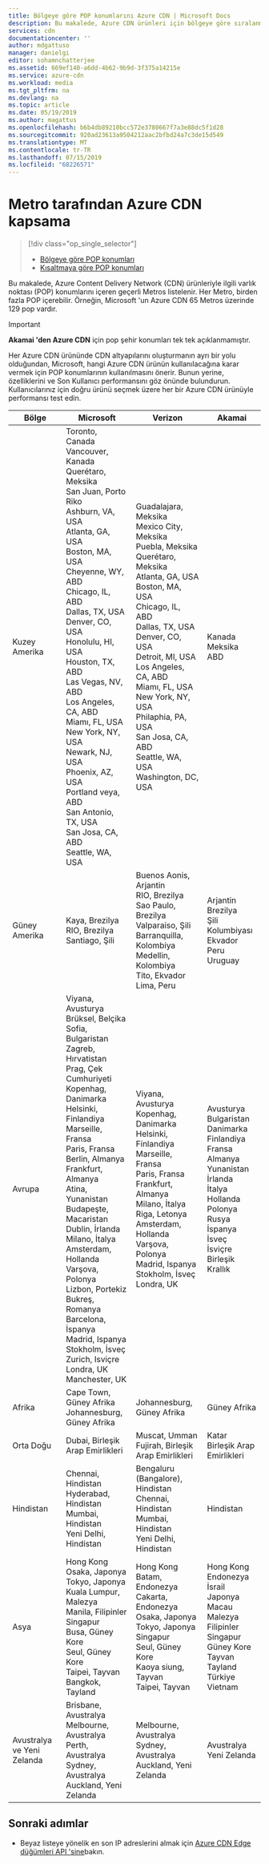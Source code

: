 ```yaml
---
title: Bölgeye göre POP konumlarını Azure CDN | Microsoft Docs
description: Bu makalede, Azure CDN ürünleri için bölgeye göre sıralanmış Azure CDN POP konumları listelenmektedir.
services: cdn
documentationcenter: ''
author: mdgattuso
manager: danielgi
editor: sohamnchatterjee
ms.assetid: 669ef140-a6dd-4b62-9b9d-3f375a14215e
ms.service: azure-cdn
ms.workload: media
ms.tgt_pltfrm: na
ms.devlang: na
ms.topic: article
ms.date: 05/19/2019
ms.author: magattus
ms.openlocfilehash: b6b4db89210bcc572e3780667f7a3e88dc5f1d28
ms.sourcegitcommit: 920ad23613a9504212aac2bfbd24a7c3de15d549
ms.translationtype: MT
ms.contentlocale: tr-TR
ms.lasthandoff: 07/15/2019
ms.locfileid: "68226571"
---
```

# <a name="azure-cdn-coverage-by-metro"></a>Metro tarafından Azure CDN kapsama 
> [!div class="op_single_selector"]
> * [Bölgeye göre POP konumları](cdn-pop-locations.md)
> * [Kısaltmaya göre POP konumları](cdn-pop-abbreviations.md)
> 


Bu makalede, Azure Content Delivery Network (CDN) ürünleriyle ilgili varlık noktası (POP) konumlarını içeren geçerli Metros listelenir. Her Metro, birden fazla POP içerebilir. Örneğin, Microsoft 'un Azure CDN 65 Metros üzerinde 129 pop vardır. 

> [!IMPORTANT]
> **Akamai 'den Azure CDN** için pop şehir konumları tek tek açıklanmamıştır.  
> 
> Her Azure CDN ürününde CDN altyapılarını oluşturmanın ayrı bir yolu olduğundan, Microsoft, hangi Azure CDN ürünün kullanılacağına karar vermek için POP konumlarının kullanılmasını önerir. Bunun yerine, özelliklerini ve Son Kullanıcı performansını göz önünde bulundurun. Kullanıcılarınız için doğru ürünü seçmek üzere her bir Azure CDN ürünüyle performansı test edin. 
> 

| Bölge | Microsoft | Verizon | Akamai |
| --- | --- | --- | --- |
| Kuzey Amerika | Toronto, Canada<br />Vancouver, Kanada<br />Querétaro, Meksika<br />San Juan, Porto Riko<br />Ashburn, VA, USA<br />Atlanta, GA, USA<br />Boston, MA, USA<br />Cheyenne, WY, ABD<br />Chicago, IL, ABD<br /> Dallas, TX, USA<br />Denver, CO, USA<br />Honolulu, HI, USA<br />Houston, TX, ABD<br />Las Vegas, NV, ABD<br />Los Angeles, CA, ABD<br />Miamı, FL, USA<br />New York, NY, USA<br />Newark, NJ, USA<br />Phoenix, AZ, USA<br />Portland veya, ABD<br />San Antonio, TX, USA<br />San Josa, CA, ABD<br />Seattle, WA, USA | Guadalajara, Meksika<br />Mexico City, Meksika<br />Puebla, Meksika<br />Querétaro, Meksika<br />Atlanta, GA, USA<br />Boston, MA, USA<br />Chicago, IL, ABD<br />Dallas, TX, USA<br />Denver, CO, USA<br />Detroit, MI, USA<br />Los Angeles, CA, ABD<br />Miamı, FL, USA<br />New York, NY, USA<br />Philaphia, PA, USA<br />San Josa, CA, ABD<br />Seattle, WA, USA<br />Washington, DC, USA | Kanada<br />Meksika<br />ABD |
| Güney Amerika | Kaya, Brezilya<br />RIO, Brezilya<br />Santiago, Şili | Buenos Aonis, Arjantin<br />RIO, Brezilya<br />Sao Paulo, Brezilya<br />Valparaíso, Şili<br />Barranquilla, Kolombiya<br />Medellin, Kolombiya<br />Tito, Ekvador<br />Lima, Peru | Arjantin<br />Brezilya<br />Şili<br />Kolumbiyası<br />Ekvador<br />Peru<br />Uruguay |
| Avrupa | Viyana, Avusturya<br />Brüksel, Belçika<br />Sofia, Bulgaristan<br />Zagreb, Hırvatistan<br />Prag, Çek Cumhuriyeti<br />Kopenhag, Danimarka<br /> Helsinki, Finlandiya<br />Marseille, Fransa<br />Paris, Fransa<br />Berlin, Almanya<br />Frankfurt, Almanya<br />Atina, Yunanistan<br />Budapeşte, Macaristan<br />Dublin, İrlanda<br />Milano, İtalya<br />Amsterdam, Hollanda<br />Varşova, Polonya<br />Lizbon, Portekiz<br />Bukreş, Romanya<br />Barcelona, İspanya<br />Madrid, Ispanya<br />Stokholm, İsveç<br />Zurich, Isviçre<br />Londra, UK<br />Manchester, UK | Viyana, Avusturya<br />Kopenhag, Danimarka<br />Helsinki, Finlandiya<br />Marseille, Fransa<br />Paris, Fransa<br />Frankfurt, Almanya<br />Milano, İtalya<br />Riga, Letonya<br />Amsterdam, Hollanda<br />Varşova, Polonya<br />Madrid, Ispanya<br />Stokholm, İsveç<br />Londra, UK | Avusturya<br />Bulgaristan<br />Danimarka<br />Finlandiya<br />Fransa<br />Almanya<br />Yunanistan<br />İrlanda<br />İtalya<br />Hollanda<br />Polonya<br />Rusya<br />İspanya<br />İsveç<br />İsviçre<br />Birleşik Krallık |
| Afrika | Cape Town, Güney Afrika<br />Johannesburg, Güney Afrika | Johannesburg, Güney Afrika | Güney Afrika |
| Orta Doğu | Dubai, Birleşik Arap Emirlikleri | Muscat, Umman<br />Fujirah, Birleşik Arap Emirlikleri | Katar<br />Birleşik Arap Emirlikleri |
| Hindistan | Chennai, Hindistan<br />Hyderabad, Hindistan<br />Mumbai, Hindistan<br />Yeni Delhi, Hindistan | Bengaluru (Bangalore), Hindistan<br />Chennai, Hindistan<br />Mumbai, Hindistan<br />Yeni Delhi, Hindistan<br /> | Hindistan |
| Asya | Hong Kong<br />Osaka, Japonya<br />Tokyo, Japonya<br />Kuala Lumpur, Malezya<br />Manila, Filipinler<br />Singapur<br />Busa, Güney Kore<br />Seul, Güney Kore<br />Taipei, Tayvan<br />Bangkok, Tayland | Hong Kong<br />Batam, Endonezya<br />Cakarta, Endonezya<br />Osaka, Japonya<br />Tokyo, Japonya<br />Singapur<br />Seul, Güney Kore<br />Kaoya siung, Tayvan<br />Taipei, Tayvan | Hong Kong<br />Endonezya<br />İsrail<br />Japonya<br />Macau<br />Malezya<br />Filipinler<br />Singapur<br />Güney Kore<br />Tayvan<br />Tayland<br />Türkiye<br />Vietnam |
| Avustralya ve Yeni Zelanda | Brisbane, Avustralya<br />Melbourne, Avustralya<br />Perth, Avustralya<br />Sydney, Avustralya<br />Auckland, Yeni Zelanda | Melbourne, Avustralya<br />Sydney, Avustralya<br />Auckland, Yeni Zelanda | Avustralya<br />Yeni Zelanda |


## <a name="next-steps"></a>Sonraki adımlar
* Beyaz listeye yönelik en son IP adreslerini almak için [Azure CDN Edge düğümleri API 'sine](https://docs.microsoft.com/rest/api/cdn/edgenodes)bakın.

